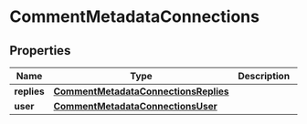 

# CommentMetadataConnections


## Properties

| Name | Type | Description | Notes |
|------------ | ------------- | ------------- | -------------|
|**replies** | [**CommentMetadataConnectionsReplies**](CommentMetadataConnectionsReplies.md) |  |  |
|**user** | [**CommentMetadataConnectionsUser**](CommentMetadataConnectionsUser.md) |  |  |



